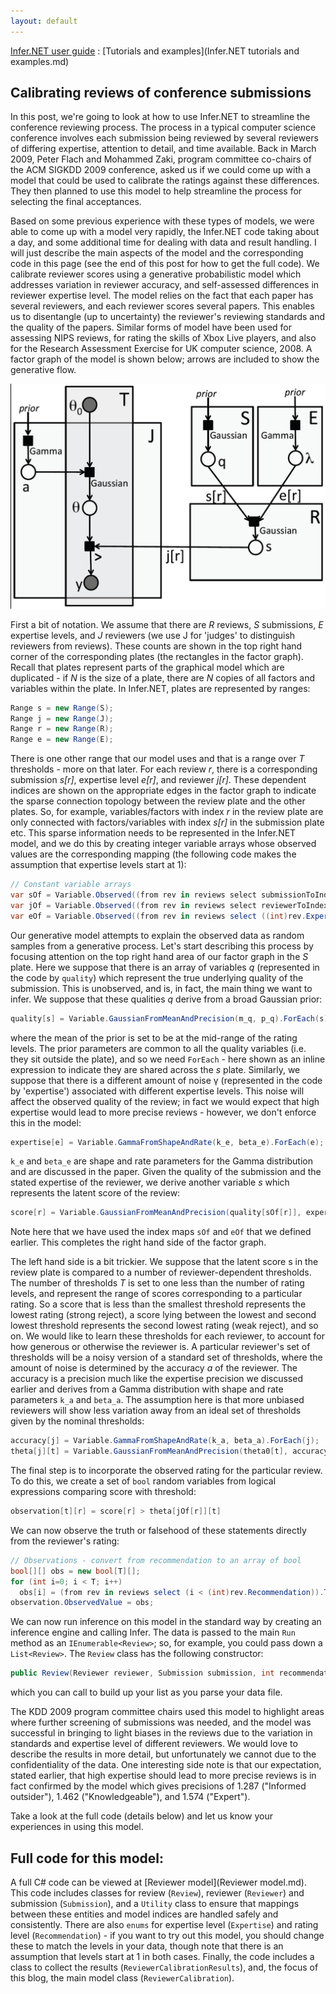 ```yaml
---
layout: default
---
```


[Infer.NET user guide](index.md) : [Tutorials and examples](Infer.NET tutorials and examples.md)

## Calibrating reviews of conference submissions

In this post, we're going to look at how to use Infer.NET to streamline the conference reviewing process. The process in a typical computer science conference involves each submission being reviewed by several reviewers of differing expertise, attention to detail, and time available. Back in March 2009, Peter Flach and Mohammed Zaki, program committee co-chairs of the ACM SIGKDD 2009 conference, asked us if we could come up with a model that could be used to calibrate the ratings against these differences. They then planned to use this model to help streamline the process for selecting the final acceptances.

Based on some previous experience with these types of models, we were able to come up with a model very rapidly, the Infer.NET code taking about a day, and some additional time for dealing with data and result handling. I will just describe the main aspects of the model and the corresponding code in this page (see the end of this post for how to get the full code). We calibrate reviewer scores using a generative probabilistic model which addresses variation in reviewer accuracy, and self-assessed differences in reviewer expertise level. The model relies on the fact that each paper has several reviewers, and each reviewer scores several papers. This enables us to disentangle (up to uncertainty) the reviewer's reviewing standards and the quality of the papers. Similar forms of model have been used for assessing NIPS reviews, for rating the skills of Xbox Live players, and also for the Research Assessment Exercise for UK computer science, 2008. A factor graph of the model is shown below; arrows are included to show the generative flow.

![FactorGraphKDD.png](FactorGraphKDD.png)

First a bit of notation. We assume that there are _R_ reviews, _S_ submissions, _E_ expertise levels, and _J_ reviewers (we use J for 'judges' to distinguish reviewers from reviews). These counts are shown in the top right hand corner of the corresponding plates (the rectangles in the factor graph). Recall that plates represent parts of the graphical model which are duplicated - if _N_ is the size of a plate, there are _N_ copies of all factors and variables within the plate. In Infer.NET, plates are represented by ranges:

```csharp
Range s = new Range(S);
Range j = new Range(J);
Range r = new Range(R);
Range e = new Range(E);
```

There is one other range that our model uses and that is a range over _T_ thresholds - more on that later. For each review _r_, there is a corresponding submission _s[r]_, expertise level _e[r]_, and reviewer _j[r]_. These dependent indices are shown on the appropriate edges in the factor graph to indicate the sparse connection topology between the review plate and the other plates. So, for example, variables/factors with index _r_ in the review plate are only connected with factors/variables with index _s[r]_ in the submission plate etc. This sparse information needs to be represented in the Infer.NET model, and we do this by creating integer variable arrays whose observed values are the corresponding mapping (the following code makes the assumption that expertise levels start at 1):

```csharp
// Constant variable arrays
var sOf = Variable.Observed((from rev in reviews select submissionToIndex[rev.Submission]).ToArray(), r);
var jOf = Variable.Observed((from rev in reviews select reviewerToIndex[rev.Reviewer]).ToArray(), r);
var eOf = Variable.Observed((from rev in reviews select ((int)rev.Expertise - 1)).ToArray(), r);
```

Our generative model attempts to explain the observed data as random samples from a generative process. Let's start describing this process by focusing attention on the top right hand area of our factor graph in the _S_ plate. Here we suppose that there is an array of variables _q_ (represented in the code by `quality`) which represent the true underlying quality of the submission. This is unobserved, and is, in fact, the main thing we want to infer. We suppose that these qualities _q_ derive from a broad Gaussian prior:

```csharp
quality[s] = Variable.GaussianFromMeanAndPrecision(m_q, p_q).ForEach(s); 
```

where the mean of the prior is set to be at the mid-range of the rating levels. The prior parameters are common to all the quality variables (i.e. they sit outside the plate), and so we need `ForEach` - here shown as an inline expression to indicate they are shared across the _s_ plate. Similarly, we suppose that there is a different amount of noise γ (represented in the code by 'expertise') associated with different expertise levels. This noise will affect the observed quality of the review; in fact we would expect that high expertise would lead to more precise reviews - however, we don't enforce this in the model:

```csharp
expertise[e] = Variable.GammaFromShapeAndRate(k_e, beta_e).ForEach(e);
```

`k_e` and `beta_e` are shape and rate parameters for the Gamma distribution and are discussed in the paper. Given the quality of the submission and the stated expertise of the reviewer, we derive another variable _s_ which represents the latent score of the review:

```csharp
score[r] = Variable.GaussianFromMeanAndPrecision(quality[sOf[r]], expertise[eOf[r]]);
```

Note here that we have used the index maps `sOf` and `eOf` that we defined earlier. This completes the right hand side of the factor graph.

The left hand side is a bit trickier. We suppose that the latent score s in the review plate is compared to a number of reviewer-dependent thresholds. The number of thresholds _T_ is set to one less than the number of rating levels, and represent the range of scores corresponding to a particular rating. So a score that is less than the smallest threshold represents the lowest rating (strong reject), a score lying between the lowest and second lowest threshold represents the second lowest rating (weak reject), and so on. We would like to learn these thresholds for each reviewer, to account for how generous or otherwise the reviewer is. A particular reviewer's set of thresholds will be a noisy version of a standard set of thresholds, where the amount of noise is determined by the accuracy _a_ of the reviewer. The accuracy is a precision much like the expertise precision we discussed earlier and derives from a Gamma distribution with shape and rate parameters `k_a` and `beta_a`. The assumption here is that more unbiased reviewers will show less variation away from an ideal set of thresholds given by the nominal thresholds:

```csharp
accuracy[j] = Variable.GammaFromShapeAndRate(k_a, beta_a).ForEach(j);
theta[j][t] = Variable.GaussianFromMeanAndPrecision(theta0[t], accuracy[j]);
```

The final step is to incorporate the observed rating for the particular review. To do this, we create a set of `bool` random variables from logical expressions comparing score with threshold:

```csharp
observation[t][r] = score[r] > theta[jOf[r]][t]
```

We can now observe the truth or falsehood of these statements directly from the reviewer's rating:

```csharp
// Observations - convert from recommendation to an array of bool
bool[][] obs = new bool[T][];
for (int i=0; i < T; i++)
  obs[i] = (from rev in reviews select (i < (int)rev.Recommendation)).ToArray();
observation.ObservedValue = obs;
```

We can now run inference on this model in the standard way by creating an inference engine and calling Infer. The data is passed to the main `Run` method as an `IEnumerable<Review>`; so, for example, you could pass down a `List<Review>`. The `Review` class has the following constructor:

```csharp
public Review(Reviewer reviewer, Submission submission, int recommendation, int expertise)
```

which you can call to build up your list as you parse your data file.

The KDD 2009 program committee chairs used this model to highlight areas where further screening of submissions was needed, and the model was successful in bringing to light biases in the reviews due to the variation in standards and expertise level of different reviewers. We would love to describe the results in more detail, but unfortunately we cannot due to the confidentiality of the data. One interesting side note is that our expectation, stated earlier, that high expertise should lead to more precise reviews is in fact confirmed by the model which gives precisions of 1.287 ("Informed outsider"), 1.462 ("Knowledgeable"), and 1.574 ("Expert").

Take a look at the full code (details below) and let us know your experiences in using this model.

## Full code for this model: 

A full C# code can be viewed at [Reviewer model](Reviewer model.md). This code includes classes for review (`Review`), reviewer (`Reviewer`) and submission (`Submission`), and a `Utility` class to ensure that mappings between these entities and model indices are handled safely and consistently. There are also `enums` for expertise level (`Expertise`) and rating level (`Recommendation`) - if you want to try out this model, you should change these to match the levels in your data, though note that there is an assumption that levels start at 1 in both cases. Finally, the code includes a class to collect the results (`ReviewerCalibrationResults`), and, the focus of this blog, the main model class (`ReviewerCalibration`).